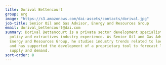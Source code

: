 ```yaml
---
title: Dorival Bettencourt
group: erg
image: "https://s3.amazonaws.com/dai-assets/contacts/dorival.jpg"
job-title: Senior Oil and Gas Advisor, Energy and Resources Group
email: dorival_bettencourt@dai.com
summary: Dorival Bettencourt is a private sector development specialist with extensive
  policy and extractives industry experience. As Senior Oil and Gas Advisor to DAI
  Energy and Resources Group, he studies industry trends related to local content
  and has supported the development of a proprietary tool to forecast local content
  supply and demand.
sort-order: 8
---
```


